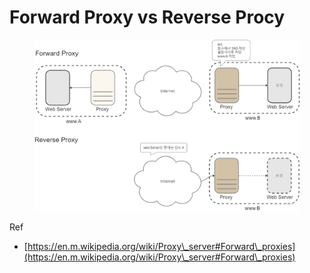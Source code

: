 # Forward Proxy vs Reverse Procy

<figure><img src="../../../.gitbook/assets/image (1) (1) (1).png" alt=""><figcaption></figcaption></figure>



Ref

* [https://en.m.wikipedia.org/wiki/Proxy\_server#Forward\_proxies](https://en.m.wikipedia.org/wiki/Proxy\_server#Forward\_proxies)
